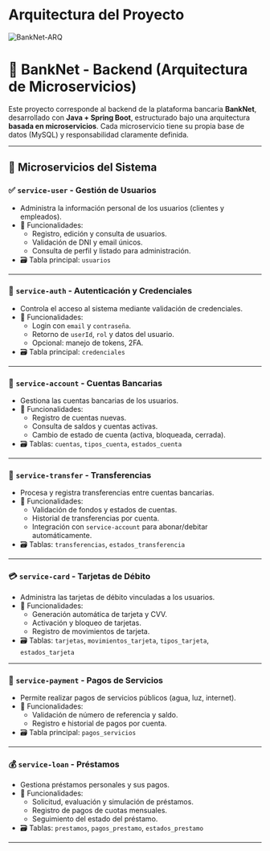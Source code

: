 # Arquitectura del Proyecto

![BankNet-ARQ](https://github.com/user-attachments/assets/3d569a5e-305d-4d88-86aa-58642b5771ed)

# 🏦 BankNet - Backend (Arquitectura de Microservicios)

Este proyecto corresponde al backend de la plataforma bancaria **BankNet**, desarrollado con **Java + Spring Boot**, estructurado bajo una arquitectura **basada en microservicios**. Cada microservicio tiene su propia base de datos (MySQL) y responsabilidad claramente definida.

---

## 🔧 Microservicios del Sistema

### ✅ `service-user` - Gestión de Usuarios
- Administra la información personal de los usuarios (clientes y empleados).
- 📌 Funcionalidades:
  - Registro, edición y consulta de usuarios.
  - Validación de DNI y email únicos.
  - Consulta de perfil y listado para administración.
- 🗃️ Tabla principal: `usuarios`

---

### 🔑 `service-auth` - Autenticación y Credenciales
- Controla el acceso al sistema mediante validación de credenciales.
- 📌 Funcionalidades:
  - Login con `email` y `contraseña`.
  - Retorno de `userId`, `rol` y datos del usuario.
  - Opcional: manejo de tokens, 2FA.
- 🗃️ Tabla principal: `credenciales`

---

### 🏦 `service-account` - Cuentas Bancarias
- Gestiona las cuentas bancarias de los usuarios.
- 📌 Funcionalidades:
  - Registro de cuentas nuevas.
  - Consulta de saldos y cuentas activas.
  - Cambio de estado de cuenta (activa, bloqueada, cerrada).
- 🗃️ Tablas: `cuentas`, `tipos_cuenta`, `estados_cuenta`

---

### 🔁 `service-transfer` - Transferencias
- Procesa y registra transferencias entre cuentas bancarias.
- 📌 Funcionalidades:
  - Validación de fondos y estados de cuentas.
  - Historial de transferencias por cuenta.
  - Integración con `service-account` para abonar/debitar automáticamente.
- 🗃️ Tablas: `transferencias`, `estados_transferencia`

---

### 💳 `service-card` - Tarjetas de Débito
- Administra las tarjetas de débito vinculadas a los usuarios.
- 📌 Funcionalidades:
  - Generación automática de tarjeta y CVV.
  - Activación y bloqueo de tarjetas.
  - Registro de movimientos de tarjeta.
- 🗃️ Tablas: `tarjetas`, `movimientos_tarjeta`, `tipos_tarjeta`, `estados_tarjeta`

---

### 💸 `service-payment` - Pagos de Servicios
- Permite realizar pagos de servicios públicos (agua, luz, internet).
- 📌 Funcionalidades:
  - Validación de número de referencia y saldo.
  - Registro e historial de pagos por cuenta.
- 🗃️ Tabla principal: `pagos_servicios`

---

### 💰 `service-loan` - Préstamos
- Gestiona préstamos personales y sus pagos.
- 📌 Funcionalidades:
  - Solicitud, evaluación y simulación de préstamos.
  - Registro de pagos de cuotas mensuales.
  - Seguimiento del estado del préstamo.
- 🗃️ Tablas: `prestamos`, `pagos_prestamo`, `estados_prestamo`

---